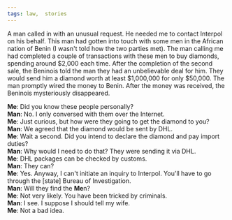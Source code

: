 ```yaml
---
tags: law,  stories
---
```


<p>A man called in with an unusual request. He needed me to contact Interpol on his behalf. This man had gotten into touch with some men in the African nation of Benin (I wasn't told how the two parties met). The man calling me had completed a couple of transactions with these men to buy diamonds, spending around $2,000 each time. After the completion of the second sale, the Beninois told the man they had an unbelievable deal for him. They would send him a diamond worth at least $1,000,000 for only $50,000. The man promptly wired the money to Benin. After the money was received, the Beninois mysteriously disappeared.</p>

**Me**: Did you know these people personally?<br />
**Man**: No. I only conversed with them over the Internet.<br />
**Me**: Just curious, but how were they going to get the diamond to you?<br />
**Man**: We agreed that the diamond would be sent by DHL.<br />
**Me**: Wait a second. Did you intend to declare the diamond and pay import duties?<br />
**Man**: Why would I need to do that? They were sending it via DHL.<br />
**Me**: DHL packages can be checked by customs.<br />
**Man**: They can?<br />
**Me**: Yes. Anyway, I can't initiate an inquiry to Interpol. You'll have to go through the [state] Bureau of Investigation.<br />
**Man**: Will they find the **Me**n?<br />
**Me**: Not very likely. You have been tricked by criminals.<br />
**Man**: I see. I suppose I should tell my wife.<br />
**Me**: Not a bad idea.